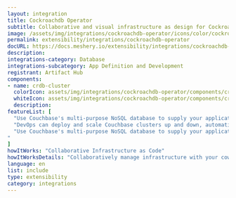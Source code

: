 ```yaml
---
layout: integration
title: Cockroachdb Operator
subtitle: Collaborative and visual infrastructure as design for Cockroachdb Operator
image: /assets/img/integrations/cockroachdb-operator/icons/color/cockroachdb-operator-color.svg
permalink: extensibility/integrations/cockroachdb-operator
docURL: https://docs.meshery.io/extensibility/integrations/cockroachdb-operator
description: 
integrations-category: Database
integrations-subcategory: App Definition and Development
registrant: Artifact Hub
components: 
- name: crdb-cluster
  colorIcon: assets/img/integrations/cockroachdb-operator/components/crdb-cluster/icons/color/crdb-cluster-color.svg
  whiteIcon: assets/img/integrations/cockroachdb-operator/components/crdb-cluster/icons/white/crdb-cluster-white.svg
  description: 
featureList: [
  "Use Couchbase's multi-purpose NoSQL database to supply your applications' JSON data, and seamlessly grow your environment.",
  "DevOps can deploy and scale Couchbase clusters up and down, automatically, and use their preferred CNCF observability tools.",
  "Use Couchbase's multi-purpose NoSQL database to supply your applications' JSON data, and seamlessly grow your environment.
"
]
howItWorks: "Collaborative Infrastructure as Code"
howItWorksDetails: "Collaboratively manage infrastructure with your coworkers synchronously sharing the same designs."
language: en
list: include
type: extensibility
category: integrations
---
```

